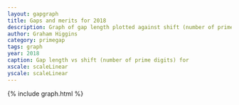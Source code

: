 ```yaml
---
layout: gapgraph
title: Gaps and merits for 2018
description: Graph of gap length plotted against shift (number of prime digits)
author: Graham Higgins
category: primegap
tags: graph
year: 2018
caption: Gap length vs shift (number of prime digits) for
xscale: scaleLinear
yscale: scaleLinear
---
```


{% include graph.html %}

